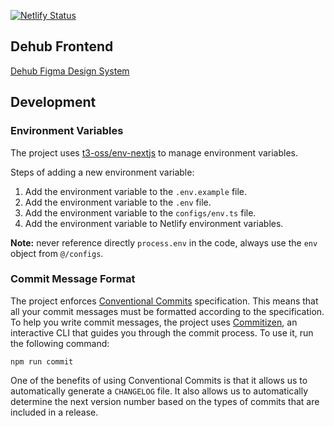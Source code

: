 [![Netlify Status](https://api.netlify.com/api/v1/badges/bece18c2-2495-4248-a6f6-62792c2ec8f3/deploy-status)](https://app.netlify.com/sites/dehub-frontend/deploys)

## Dehub Frontend

[Dehub Figma Design System](https://www.figma.com/design/vQyUQzckQ7rQzRYpwBqgaL/Dehub-Design-System)

## Development

### Environment Variables

The project uses [t3-oss/env-nextjs](https://github.com/t3-oss/env-nextjs) to manage environment variables.

Steps of adding a new environment variable:

1. Add the environment variable to the `.env.example` file.
2. Add the environment variable to the `.env` file.
3. Add the environment variable to the `configs/env.ts` file.
4. Add the environment variable to Netlify environment variables.

**Note:** never reference directly `process.env` in the code, always use the `env` object from `@/configs`.

### Commit Message Format

The project enforces [Conventional Commits](https://www.conventionalcommits.org/) specification. This means that all your commit messages must be formatted according to the specification. To help you write commit messages, the project uses [Commitizen](https://github.com/commitizen/cz-cli), an interactive CLI that guides you through the commit process. To use it, run the following command:

```shell
npm run commit
```

One of the benefits of using Conventional Commits is that it allows us to automatically generate a `CHANGELOG` file. It also allows us to automatically determine the next version number based on the types of commits that are included in a release.
